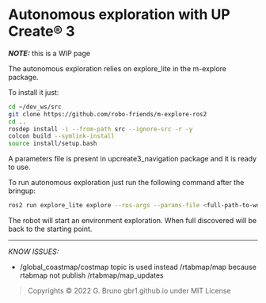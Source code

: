 # Autonomous exploration with UP Create® 3

***NOTE:*** this is a WIP page

The autonomous exploration relies on explore_lite in the m-explore package.

To install it just:
```bash
cd ~/dev_ws/src
git clone https://github.com/robo-friends/m-explore-ros2
cd ..
rosdep install -i --from-path src --ignore-src -r -y
colcon build --symlink-install
source install/setup.bash
```

A parameters file is present in upcreate3_navigation package and it is ready to use.

To run autonomous exploration just run the following command after the bringup:

```bash
ros2 run explore_lite explore --ros-args --params-file <full-path-to-workspace>/dev_ws/src/upcreate3_robot/upcreate3_navigation/config/explore.yaml
```

The robot will start an environment exploration. When full discovered will be back to the starting point.

---
*KNOW ISSUES:*
- /global_coastmap/costmap topic is used instead /rtabmap/map because rtabmap not publish /rtabmap/map_updates


>Copyrights © 2022 G. Bruno gbr1.github.io under MIT License